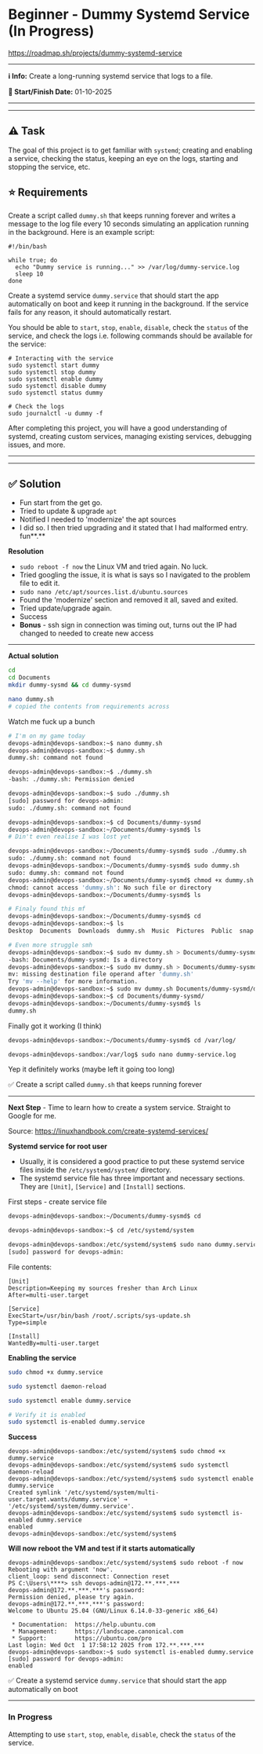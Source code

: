 # Beginner - Dummy Systemd Service (In Progress)
https://roadmap.sh/projects/dummy-systemd-service
___
**ℹ️ Info:**
	Create a long-running systemd service that logs to a file.

**📆 Start/Finish Date:** 
	01-10-2025
___
___
## ⚠️ Task
The goal of this project is to get familiar with `systemd`; creating and enabling a service, checking the status, keeping an eye on the logs, starting and stopping the service, etc.

##  ⭐ Requirements
Create a script called `dummy.sh` that keeps running forever and writes a message to the log file every 10 seconds simulating an application running in the background. Here is an example script:

```
#!/bin/bash

while true; do
  echo "Dummy service is running..." >> /var/log/dummy-service.log
  sleep 10
done
```

Create a systemd service `dummy.service` that should start the app automatically on boot and keep it running in the background. If the service fails for any reason, it should automatically restart.

You should be able to `start`, `stop`, `enable`, `disable`, check the `status` of the service, and check the logs i.e. following commands should be available for the service:

```
# Interacting with the service
sudo systemctl start dummy
sudo systemctl stop dummy
sudo systemctl enable dummy
sudo systemctl disable dummy
sudo systemctl status dummy

# Check the logs
sudo journalctl -u dummy -f
```

After completing this project, you will have a good understanding of systemd, creating custom services, managing existing services, debugging issues, and more.

___
___
## ✅  Solution

- Fun start from the get go.
- Tried to update & upgrade `apt`
- Notified I needed to 'modernize' the apt sources
- I did so. I then tried upgrading and it stated that I had malformed entry. fun**.**

**Resolution**
- `sudo reboot -f now` the Linux VM and tried again. No luck.
- Tried googling the issue, it is what is says so I navigated to the problem file to edit it.
- `sudo nano /etc/apt/sources.list.d/ubuntu.sources`
- Found the 'modernize' section and removed it all, saved and exited.
- Tried update/upgrade again.
- Success
- **Bonus** - ssh sign in connection was timing out, turns out the IP had changed to needed to create new access

___

**Actual solution**
```bash
cd
cd Documents
mkdir dummy-sysmd && cd dummy-sysmd

nano dummy.sh
# copied the contents from requirements across
```

Watch me fuck up a bunch
```bash
# I'm on my game today
devops-admin@devops-sandbox:~$ nano dummy.sh
devops-admin@devops-sandbox:~$ dummy.sh
dummy.sh: command not found

devops-admin@devops-sandbox:~$ ./dummy.sh
-bash: ./dummy.sh: Permission denied

devops-admin@devops-sandbox:~$ sudo ./dummy.sh
[sudo] password for devops-admin:
sudo: ./dummy.sh: command not found

devops-admin@devops-sandbox:~$ cd Documents/dummy-sysmd
devops-admin@devops-sandbox:~/Documents/dummy-sysmd$ ls
# Din't even realise I was lost yet

devops-admin@devops-sandbox:~/Documents/dummy-sysmd$ sudo ./dummy.sh
sudo: ./dummy.sh: command not found
devops-admin@devops-sandbox:~/Documents/dummy-sysmd$ sudo dummy.sh
sudo: dummy.sh: command not found
devops-admin@devops-sandbox:~/Documents/dummy-sysmd$ chmod +x dummy.sh
chmod: cannot access 'dummy.sh': No such file or directory
devops-admin@devops-sandbox:~/Documents/dummy-sysmd$ ls

# Finaly found this mf
devops-admin@devops-sandbox:~/Documents/dummy-sysmd$ cd
devops-admin@devops-sandbox:~$ ls
Desktop  Documents  Downloads  dummy.sh  Music  Pictures  Public  snap  Templates  Videos

# Even more struggle smh
devops-admin@devops-sandbox:~$ sudo mv dummy.sh > Documents/dummy-sysmd
-bash: Documents/dummy-sysmd: Is a directory
devops-admin@devops-sandbox:~$ sudo mv dummy.sh > Documents/dummy-sysmd/dummy.sh
mv: missing destination file operand after 'dummy.sh'
Try 'mv --help' for more information.
devops-admin@devops-sandbox:~$ sudo mv dummy.sh Documents/dummy-sysmd/dummy.sh
devops-admin@devops-sandbox:~$ cd Documents/dummy-sysmd/
devops-admin@devops-sandbox:~/Documents/dummy-sysmd$ ls
dummy.sh
```

Finally got it working (I think)
``` bash
devops-admin@devops-sandbox:~/Documents/dummy-sysmd$ cd /var/log/

devops-admin@devops-sandbox:/var/log$ sudo nano dummy-service.log
```
Yep it definitely works (maybe left it going too long)

✅ Create a script called `dummy.sh` that keeps running forever

___

**Next Step** - Time to learn how to create a system service.
Straight to Google for me.

Source: https://linuxhandbook.com/create-systemd-services/

**Systemd service for root user**
- Usually, it is considered a good practice to put these systemd service files inside the `/etc/systemd/system/` directory.
- The systemd service file has three important and necessary sections. They are `[Unit]`, `[Service]` and `[Install]` sections.

First steps - create service file
```bash
devops-admin@devops-sandbox:~/Documents/dummy-sysmd$ cd

devops-admin@devops-sandbox:~$ cd /etc/systemd/system

devops-admin@devops-sandbox:/etc/systemd/system$ sudo nano dummy.service
[sudo] password for devops-admin:
```

File contents:
```
[Unit]
Description=Keeping my sources fresher than Arch Linux
After=multi-user.target

[Service]
ExecStart=/usr/bin/bash /root/.scripts/sys-update.sh
Type=simple

[Install]
WantedBy=multi-user.target
```

**Enabling the service**
``` bash
sudo chmod +x dummy.service

sudo systemctl daemon-reload

sudo systemctl enable dummy.service

# Verify it is enabled
sudo systemctl is-enabled dummy.service
```

**Success**
```
devops-admin@devops-sandbox:/etc/systemd/system$ sudo chmod +x dummy.service
devops-admin@devops-sandbox:/etc/systemd/system$ sudo systemctl daemon-reload
devops-admin@devops-sandbox:/etc/systemd/system$ sudo systemctl enable dummy.service
Created symlink '/etc/systemd/system/multi-user.target.wants/dummy.service' → '/etc/systemd/system/dummy.service'.
devops-admin@devops-sandbox:/etc/systemd/system$ sudo systemctl is-enabled dummy.service
enabled
devops-admin@devops-sandbox:/etc/systemd/system$
```

**Will now reboot the VM and test if it starts automatically**
```
devops-admin@devops-sandbox:/etc/systemd/system$ sudo reboot -f now
Rebooting with argument 'now'.
client_loop: send disconnect: Connection reset
PS C:\Users\****> ssh devops-admin@172.**.***.***
devops-admin@172.**.***.***'s password:
Permission denied, please try again.
devops-admin@172.**.***.***'s password:
Welcome to Ubuntu 25.04 (GNU/Linux 6.14.0-33-generic x86_64)

 * Documentation:  https://help.ubuntu.com
 * Management:     https://landscape.canonical.com
 * Support:        https://ubuntu.com/pro
Last login: Wed Oct  1 17:58:12 2025 from 172.**.***.***
devops-admin@devops-sandbox:~$ sudo systemctl is-enabled dummy.service
[sudo] password for devops-admin:
enabled
```

✅ Create a systemd service `dummy.service` that should start the app automatically on boot
___

### In Progress
Attempting to use `start`, `stop`, `enable`, `disable`, check the `status` of the service.
